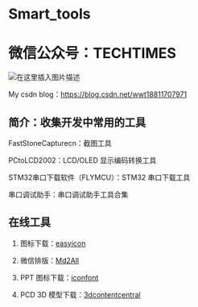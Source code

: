 # Smart_tools

# 微信公众号：TECHTIMES

![在这里插入图片描述](https://img-blog.csdnimg.cn/2019041217263134.jpg)

My csdn blog：https://blog.csdn.net/wwt18811707971


## 简介：收集开发中常用的工具

FastStoneCapturecn：截图工具

PCtoLCD2002：LCD/OLED 显示编码转换工具

STM32串口下载软件（FLYMCU）：STM32 串口下载工具

串口调试助手：串口调试助手工具合集

## 在线工具

1. 图标下载：[easyicon](https://www.easyicon.net/)

2. 微信排版：[Md2All](http://md.aclickall.com/)

3. PPT 图标下载：[iconfont](https://www.iconfont.cn/)

4. PCD 3D 模型下载：[3dcontentcentral](https://www.3dcontentcentral.cn/Default.aspx)








